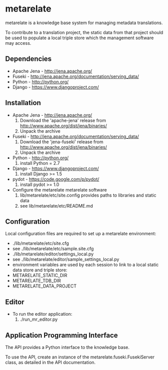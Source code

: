 metarelate
===========

metarelate is a knowledge base system for managing metadata translations.

To contribute to a translation project, the static data from that project should be used to populate a local triple store which the management software may access. 

Dependencies
------------
* Apache Jena - http://jena.apache.org/
* Fuseki - http://jena.apache.org/documentation/serving_data/
* Python - http://python.org/
* Django - https://www.djangoproject.com/

Installation
------------

* Apache Jena - http://jena.apache.org/
    1. Download the 'apache-jena' release from http://www.apache.org/dist/jena/binaries/
    2. Unpack the archive
* Fuseki - http://jena.apache.org/documentation/serving_data/
    1. Download the 'jena-fuseki' release from http://www.apache.org/dist/jena/binaries/
    2. Unpack the archive
* Python - http://python.org/
    1. install Python = 2.7
* Django - https://www.djangoproject.com/
    1. install Django >= 1.5
* pydot - https://code.google.com/p/pydot/
    1. install pydot >= 1.0
* Configure the metarelate metarelate software
    1. lib/metarelate/etc/site.config provides paths to libraries and static data
    2. see lib/metarelate/etc/README.md

Configuration
-------------

Local configuration files are required to set up a metarelate environment:

* ./lib/metarelate/etc/site.cfg
 * see ./lib/metarelate/etc/sample.site.cfg
* ./lib/metarelate/editor/settings_local.py
 * see ./lib/metarelate/editor/sample_settings_local.py
* environment variables are used by each session to link to a local static data store and triple store:
 * METARELATE_STATIC_DIR
 * METARELATE_TDB_DIR
 * METARELATE_DATA_PROJECT

Editor
------

* To run the editor application:
    1. ./run_mr_editor.py


Application Programming Interface
----------------------------------

The API provides a Python interface to the knowledge base.  

To use the API, create an instance of the metarelate.fuseki.FusekiServer class, as detailed in the API documentation.

